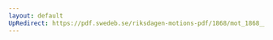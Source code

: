 ```yaml
---
layout: default
UpRedirect: https://pdf.swedeb.se/riksdagen-motions-pdf/1868/mot_1868__fk__00059/mot_1868__fk__00059_001.pdf
---
```

